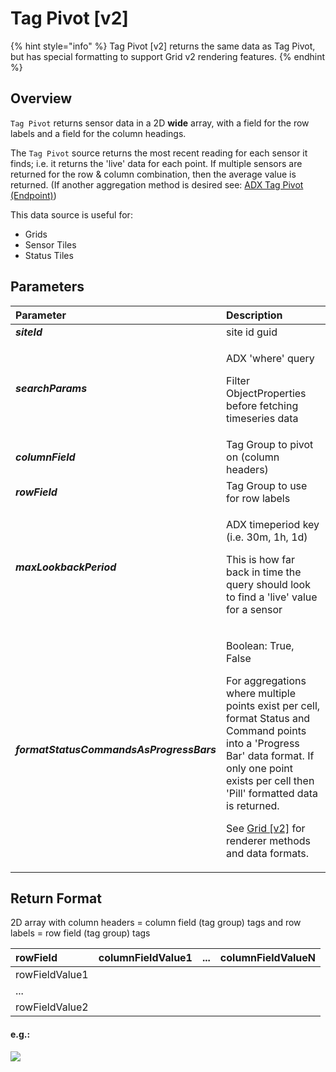 # Tag Pivot \[v2\]

{% hint style="info" %}
Tag Pivot \[v2\] returns the same data as Tag Pivot, but has special formatting to support Grid v2 rendering features.
{% endhint %}

## Overview

`Tag Pivot` returns sensor data in a 2D **wide** array, with a field for the row labels and a field for the column headings.

The `Tag Pivot` source returns the most recent reading for each sensor it finds; i.e. it returns the 'live' data for each point. If multiple sensors are returned for the row & column combination, then the average value is returned. \(If another aggregation method is desired see: [ADX Tag Pivot \(Endpoint\)](adx-tag-pivot-endpoint.md)\)

This data source is useful for:

* Grids
* Sensor Tiles
* Status Tiles

## Parameters

<table>
  <thead>
    <tr>
      <th style="text-align:left">Parameter</th>
      <th style="text-align:left">Description</th>
    </tr>
  </thead>
  <tbody>
    <tr>
      <td style="text-align:left"><em><b>siteId</b></em>
      </td>
      <td style="text-align:left">site id guid</td>
    </tr>
    <tr>
      <td style="text-align:left"><em><b>searchParams</b></em>
      </td>
      <td style="text-align:left">
        <p>ADX &apos;where&apos; query</p>
        <p>Filter ObjectProperties before fetching timeseries data</p>
      </td>
    </tr>
    <tr>
      <td style="text-align:left"><em><b>columnField</b></em>
      </td>
      <td style="text-align:left">Tag Group to pivot on (column headers)</td>
    </tr>
    <tr>
      <td style="text-align:left"><em><b>rowField</b></em>
      </td>
      <td style="text-align:left">Tag Group to use for row labels</td>
    </tr>
    <tr>
      <td style="text-align:left"><em><b>maxLookbackPeriod</b></em>
      </td>
      <td style="text-align:left">
        <p>ADX timeperiod key (i.e. 30m, 1h, 1d)</p>
        <p>This is how far back in time the query should look to find a &apos;live&apos;
          value for a sensor</p>
      </td>
    </tr>
    <tr>
      <td style="text-align:left"><em><b>formatStatusCommandsAsProgressBars</b></em>
      </td>
      <td style="text-align:left">
        <p>Boolean: True, False</p>
        <p>For aggregations where multiple points exist per cell, format Status and
          Command points into a &apos;Progress Bar&apos; data format. If only one
          point exists per cell then &apos;Pill&apos; formatted data is returned.</p>
        <p></p>
        <p>See <a href="../tiles/grid-v2/">Grid [v2]</a> for renderer methods and data
          formats.</p>
      </td>
    </tr>
  </tbody>
</table>

## Return Format

2D array with column headers = column field \(tag group\) tags and row labels = row field \(tag group\) tags

| rowField | columnFieldValue1 | ... | columnFieldValueN |
| :--- | :--- | :--- | :--- |
| rowFieldValue1 |  |  |  |
| ... |  |  |  |
| rowFieldValue2 |  |  |  |

#### e.g.:

![](https://gblobscdn.gitbook.com/assets%2F-Mc36HsWK3tOtEtvSWaE%2F-McCtC4M6NdwzevtovK8%2F-McCuoJcm8ZW-QXcS86x%2Fimage.png?alt=media&token=2e7faaa9-bf8d-4946-9002-1116fcccd25c)

